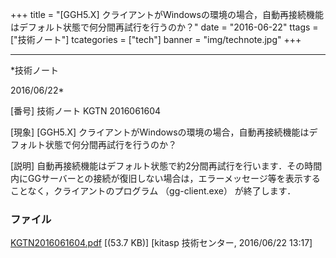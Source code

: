 ﻿+++
title = "[GGH5.X] クライアントがWindowsの環境の場合，自動再接続機能はデフォルト状態で何分間再試行を行うのか？"
date = "2016-06-22"
ttags = ["技術ノート"]
tcategories = ["tech"]
banner = "img/technote.jpg"
+++

-----------------------------------------------------------------------------------------------------------------------------

*技術ノート

2016/06/22*


[番号]
技術ノート KGTN 2016061604

[現象]
[GGH5.X]
クライアントがWindowsの環境の場合，自動再接続機能はデフォルト状態で何分間再試行を行うのか？

[説明]
自動再接続機能はデフォルト状態で約2分間再試行を行います．その時間内にGGサーバーとの接続が復旧しない場合は，エラーメッセージ等を表示することなく，クライアントのプログラム
（gg-client.exe） が終了します．


### ファイル

 
 


[KGTN2016061604.pdf](http://techreport.kitasp.net/attachments/download/2711/KGTN2016061604.pdf)
 [(53.7 KB)] [kitasp 技術センター, 2016/06/22
13:17]


 


 

